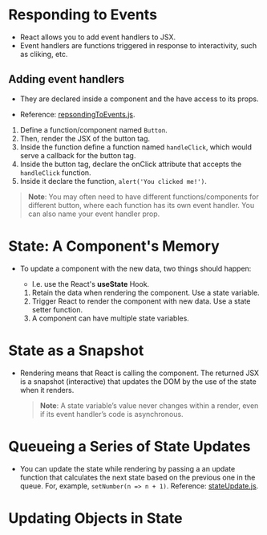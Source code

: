 <h1>Responding to Events</h1>

- React allows you to add event handlers to JSX.
- Event handlers are functions triggered in response to interactivity, such as cliking, etc.

<h2>Adding event handlers</h2>

- They are declared inside a component and the have access to its props.

- Reference: [repsondingToEvents.js](repsondingToEvents.js).

1. Define a function/component named `Button`.
2. Then, render the JSX of the button tag.
3. Inside the function define a function named `handleClick`, which would serve a callback for the button tag.
4. Inside the button tag, declare the onClick attribute that accepts the `handleClick` function.
5. Inside it declare the function, `alert('You clicked me!')`.

> **Note**:
> You may often need to have different functions/components for different button, where each function has its own event handler.
> You can also name your event handler prop.

<h1>State: A Component's Memory</h1>

- To update a component with the new data, two things should happen:

  - I.e. use the React's **useState** Hook.

  1. Retain the data when rendering the component. Use a state variable.
  2. Trigger React to render the component with new data. Use a state setter function.
  3. A component can have multiple state variables.

<h1>State as a Snapshot</h1>

- Rendering means that React is calling the component. The returned JSX is a snapshot (interactive) that updates the DOM by the use of the state when it renders.
  > **Note**:
  > A state variable’s value never changes within a render, even if its event handler’s code is asynchronous.

<h1>Queueing a Series of State Updates</h1>

- You can update the state while rendering by passing a an update function that calculates the next state based on the previous one in the queue. For, example, `setNumber(n => n + 1)`. Reference: [stateUpdate.js](stateUpdate.js).

<h1>Updating Objects in State</h1>
